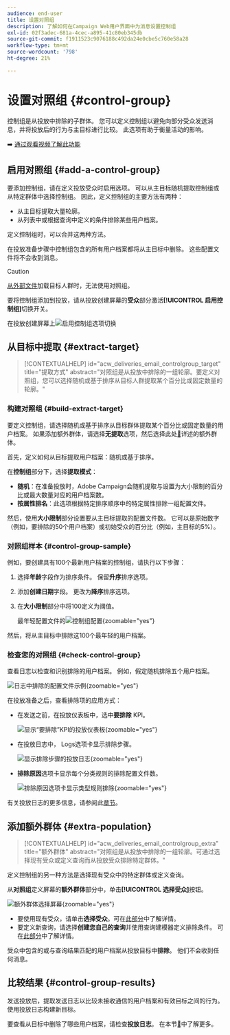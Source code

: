 ```yaml
---
audience: end-user
title: 设置对照组
description: 了解如何在Campaign Web用户界面中为消息设置控制组
exl-id: 02f3adec-681a-4cec-a895-41c80eb345db
source-git-commit: f1911523c9076188c492da24e0cbe5c760e58a28
workflow-type: tm+mt
source-wordcount: '798'
ht-degree: 21%

---
```


# 设置对照组 {#control-group}

控制组是从投放中排除的子群体。 您可以定义控制组以避免向部分受众发送消息，并将投放后的行为与主目标进行比较。 此选项有助于衡量活动的影响。

➡️ [通过观看视频了解此功能](create-audience.md#video)

## 启用对照组 {#add-a-control-group}

要添加控制组，请在定义投放受众时启用选项。 可以从主目标随机提取控制组或从特定群体中选择控制组。 因此，定义控制组的主要方法有两种：

* 从主目标提取大量轮廓。
* 从列表中或根据查询中定义的条件排除某些用户档案。

定义控制组时，可以合并这两种方法。

在投放准备步骤中控制组包含的所有用户档案都将从主目标中删除。 这些配置文件将不会收到消息。

>[!CAUTION]
>
>[从外部文件](file-audience.md)加载目标人群时，无法使用对照组。

要将控制组添加到投放，请从投放创建屏幕的&#x200B;**受众**&#x200B;部分激活&#x200B;**[!UICONTROL 启用控制组]**&#x200B;切换开关。

在投放创建屏幕上![启用控制组选项切换](assets/control-group1.png)

## 从目标中提取 {#extract-target}

>[!CONTEXTUALHELP]
>id="acw_deliveries_email_controlgroup_target"
>title="提取方式"
>abstract="对照组是从投放中排除的一组轮廓。要定义对照组，您可以选择随机或基于排序从目标人群提取某个百分比或固定数量的轮廓。"

### 构建对照组 {#build-extract-target}

要定义控制组，请选择随机或基于排序从目标群体提取某个百分比或固定数量的用户档案。 如果添加额外群体，请选择&#x200B;**无提取**&#x200B;选项，然后选择此处[&#128279;](#extra-population)详述的额外群体。

首先，定义如何从目标提取用户档案：随机或基于排序。

在&#x200B;**控制组**&#x200B;部分下，选择&#x200B;**提取模式**：

* **随机**：在准备投放时，Adobe Campaign会随机提取与设置为大小限制的百分比或最大数量对应的用户档案数。
* **按属性排名**：此选项根据特定排序顺序中的特定属性排除一组配置文件。

然后，使用&#x200B;**大小限制**&#x200B;部分设置要从主目标提取的配置文件数。 它可以是原始数字（例如，要排除的50个用户档案）或初始受众的百分比（例如，主目标的5%）。

### 对照组样本 {#control-group-sample}

例如，要创建具有100个最新用户档案的控制组，请执行以下步骤：

1. 选择&#x200B;**年龄**&#x200B;字段作为排序条件。 保留&#x200B;**升序**&#x200B;排序选项。
1. 添加&#x200B;**创建日期**&#x200B;字段。 更改为&#x200B;**降序**&#x200B;排序选项。
1. 在&#x200B;**大小限制**&#x200B;部分中将100定义为阈值。

   最年轻配置文件的![控制组配置](assets/control-group2.png){zoomable="yes"}

然后，将从主目标中排除这100个最年轻的用户档案。

### 检查您的对照组 {#check-control-group}

查看日志以检查和识别排除的用户档案。 例如，假定随机排除五个用户档案。

![日志中排除的配置文件示例](assets/control-group4.png){zoomable="yes"}

在投放准备之后，查看排除项的应用方式：

* 在发送之前，在投放仪表板中，选中&#x200B;**要排除** KPI。

  ![显示“要排除”KPI的投放仪表板](assets/control-group5.png){zoomable="yes"}

* 在投放日志中， Logs选项卡显示排除步骤。

  ![显示排除步骤的投放日志](assets/control-group-sample-logs.png){zoomable="yes"}

<!--

 * The **Exclusion logs** tab displays each profile and the related exclusion **Reason**.

    ![](assets/control-group6.png){zoomable="yes"}

-->

* **排除原因**&#x200B;选项卡显示每个分类规则的排除配置文件数。

  ![排除原因选项卡显示类型规则排除](assets/control-group7.png){zoomable="yes"}

有关投放日志的更多信息，请参阅此[章节](../monitor/delivery-logs.md)。

## 添加额外群体 {#extra-population}

>[!CONTEXTUALHELP]
>id="acw_deliveries_email_controlgroup_extra"
>title="额外群体"
>abstract="对照组是从投放中排除的一组轮廓。可通过选择现有受众或定义查询而从投放受众排除特定群体。"

定义控制组的另一种方法是选择现有受众中的特定群体或定义查询。

从&#x200B;**对照组**&#x200B;定义屏幕的&#x200B;**额外群体**&#x200B;部分中，单击&#x200B;**[!UICONTROL 选择受众]**&#x200B;按钮。

![额外群体选择屏幕](assets/control-group3.png){zoomable="yes"}

* 要使用现有受众，请单击&#x200B;**选择受众**。可在[此部分](add-audience.md)中了解详情。
* 要定义新查询，请选择&#x200B;**创建您自己的查询**&#x200B;并使用查询建模器定义排除条件。 可在[此部分](../query/query-modeler-overview.md)中了解详情。

受众中包含的或与查询结果匹配的用户档案从投放目标中&#x200B;**排除**。 他们不会收到任何消息。

## 比较结果 {#control-group-results}

发送投放后，提取发送日志以比较未接收通信的用户档案和有效目标之间的行为。 使用投放日志构建新目标。

要查看从目标中删除了哪些用户档案，请检查&#x200B;**投放日志**。 在本节[&#128279;](#check-control-group)中了解更多。